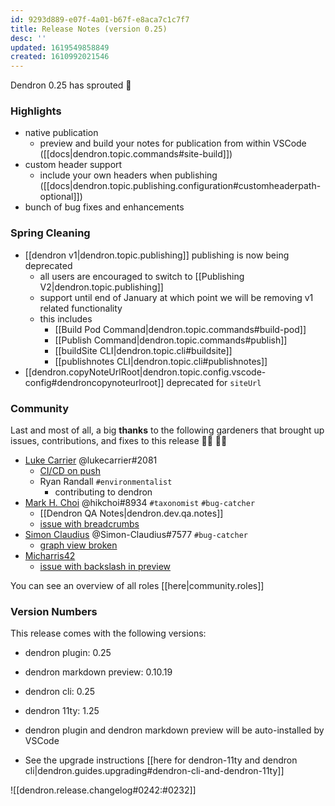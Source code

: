 ```yaml
---
id: 9293d889-e07f-4a01-b67f-e8aca7c1c7f7
title: Release Notes (version 0.25)
desc: ''
updated: 1619549858849
created: 1610992021546
---
```

Dendron 0.25 has sprouted 🌱

### Highlights

- native publication 
  - preview and build your notes for publication from within VSCode ([[docs|dendron.topic.commands#site-build]])
- custom header support
  - include your own headers when publishing ([[docs|dendron.topic.publishing.configuration#customheaderpath-optional]])
- bunch of bug fixes and enhancements

### Spring Cleaning

- [[dendron v1|dendron.topic.publishing]] publishing is now being deprecated
  - all users are encouraged to switch to [[Publishing V2|dendron.topic.publishing]]
  - support until end of January at which point we will be removing v1 related functionality 
  - this includes
    - [[Build Pod Command|dendron.topic.commands#build-pod]]
    - [[Publish Command|dendron.topic.commands#publish]]
    - [[buildSite CLI|dendron.topic.cli#buildsite]]
    - [[publishnotes CLI|dendron.topic.cli#publishnotes]]
- [[dendron.copyNoteUrlRoot|dendron.topic.config.vscode-config#dendroncopynoteurlroot]] deprecated for `siteUrl`

### Community

Last and most of all, a big **thanks** to the following gardeners that brought up issues, contributions, and fixes to this release :man_farmer: :woman_farmer: 

- [Luke Carrier](https://github.com/LukeCarrier) @lukecarrier#2081
  - [CI/CD on push](https://github.com/dendronhq/dendron/pull/449)
  - Ryan Randall `#environmentalist`
    - contributing to dendron
- [Mark H. Choi](https://github.com/hikchoi/cerebrarium) @hikchoi#8934 `#taxonomist` `#bug-catcher`
  - [[Dendron QA Notes|dendron.dev.qa.notes]]
  - [issue with breadcrumbs](https://github.com/dendronhq/dendron-11ty/issues/9)
- [Simon Claudius](https://github.com/Simon-Claudius) @Simon-Claudius#7577 `#bug-catcher`
  - [graph view broken](https://github.com/dendronhq/dendron/issues/452)
- [Micharris42](https://github.com/micharris42) 
  - [issue with backslash in preview](https://github.com/dendronhq/dendron/issues/450)

You can see an overview of all roles [[here|community.roles]]

### Version Numbers

This release comes with the following versions:

- dendron plugin: 0.25

- dendron markdown preview: 0.10.19

- dendron cli: 0.25

- dendron 11ty: 1.25

- dendron plugin and dendron markdown preview will be auto-installed by VSCode

- See the upgrade instructions [[here for dendron-11ty and dendron cli|dendron.guides.upgrading#dendron-cli-and-dendron-11ty]]

![[dendron.release.changelog#0242:#0232]]

